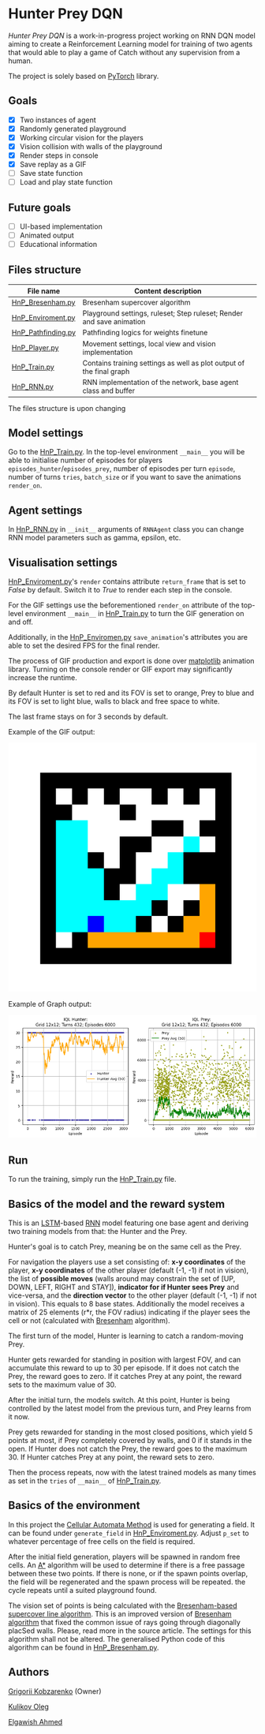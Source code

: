 # Hunter Prey DQN
*Hunter Prey DQN* is a work-in-progress project working on RNN DQN model aiming to create a Reinforcement Learning model for training of two agents that would able to play a game of Catch without any supervision from a human.

The project is solely based on [PyTorch](https://pytorch.org/) library.
## Goals
- [x] Two instances of agent
- [x] Randomly generated playground
- [x] Working circular vision for the players
- [x] Vision collision with walls of the playground
- [x] Render steps in console
- [x] Save replay as a GIF
- [ ] Save state function
- [ ] Load and play state function
## Future goals
- [ ] UI-based implementation
- [ ] Animated output
- [ ] Educational information
## Files structure

| File name                                | Content description                                                   |
| ---------------------------------------- | --------------------------------------------------------------------- |
| [HnP_Bresenham.py](HnP_Bresenham.py)     | Bresenham supercover algorithm                                        |
| [HnP_Enviroment.py](HnP_Enviroment.py)   | Playground settings, ruleset; Step ruleset; Render and save animation |
| [HnP_Pathfinding.py](HnP_Pathfinding.py) | Pathfinding logics for weights finetune                               |
| [HnP_Player.py](HnP_Player.py)           | Movement settings, local view and vision implementation               |
| [HnP_Train.py](HnP_Train.py)             | Contains training settings as well as plot output of the final graph  |
| [HnP_RNN.py](HnP_RNN.py)                 | RNN implementation of the network, base agent class and buffer        |

The files structure is upon changing
## Model settings
Go to the [HnP_Train.py](HnP_Train.py). In the top-level environment `__main__` you will be able to initialise number of episodes for players `episodes_hunter`/`episodes_prey`, number of episodes per turn `episode`, number of turns `tries`, `batch_size` or if you want to save the animations `render_on`.
## Agent settings
In [HnP_RNN.py](HnP_RNN.py) in `__init__` arguments of `RNNAgent` class you can change RNN model parameters such as gamma, epsilon, etc.
## Visualisation settings
[HnP_Enviroment.py](HnP_Enviroment.py)'s `render` contains attribute `return_frame` that is set to *False* by default. Switch it to *True* to render each step in the console.

For the GIF settings use the beforementioned `render_on` attribute of the top-level environment `__main__` in [HnP_Train.py](HnP_Train.py) to turn the GIF generation on and off.

Additionally, in the [HnP_Enviromen.py](HnP_Enviroment.py) `save_animation`'s attributes you are able to set the desired FPS for the final render.

The process of GIF production and export is done over [matplotlib](https://matplotlib.org/stable/api/animation_api.html) animation library.
Turning on the console render or GIF export may significantly increase the runtime.

By default Hunter is set to red and its FOV is set to orange, Prey to blue and its FOV is set to light blue, walls to black and free space to white.

The last frame stays on for 3 seconds by default.

Example of the GIF output:

![GIF example](gif_example.gif)

Example of Graph output:

![Graph example](graph_example.png)
## Run
To run the training, simply run the [HnP_Train.py](HnP_Train.py) file.
## Basics of the model and the reward system
This is an [LSTM](https://arxiv.org/pdf/1909.09586)-based [RNN](https://cs229.stanford.edu/proj2016/report/ChenYingLaird-DeepQLearningWithRecurrentNeuralNetwords-report.pdf) model featuring one base agent and deriving two training models from that: the Hunter and the Prey.

Hunter's goal is to catch Prey, meaning be on the same cell as the Prey.

For navigation the players use a set consisting of:
	**x-y coordinates** of the player, **x-y coordinates** of the other player (default (-1, -1) if not in vision), the list of **possible moves** (walls around may constrain the set of \[UP, DOWN, LEFT, RIGHT and STAY]), **indicator for if Hunter sees Prey** and vice-versa, and  the **direction vector** to the other player (default (-1, -1) if not in vision). This equals to 8 base states.
	Additionally the model receives a matrix of 25 elements (r\*r, the FOV radius) indicating if the player sees the cell or not (calculated with [Bresenham](https://dedu.fr/projects/bresenham/) algorithm).
	
The first turn of the model, Hunter is learning to catch a random-moving Prey.

Hunter gets rewarded for standing in position with largest FOV, and can accumulate this reward to up to 30 per episode. If it does not catch the Prey, the reward goes to zero. If it catches Prey at any point, the reward sets to the maximum value of 30.

After the initial turn, the models switch. At this point, Hunter is being controlled by the latest model from the previous turn, and Prey learns from it now.

Prey gets rewarded for standing in the most closed positions, which yield 5 points at most, if Prey completely covered by walls, and 0 if it stands in the open. If Hunter does not catch the Prey, the reward goes to the maximum 30. If Hunter catches Prey at any point, the reward sets to zero.

Then the process repeats, now with the latest trained models as many times as set in the `tries` of `__main__` of [HnP_Train.py](HnP_Train.py).

## Basics of the environment
In this project the [Cellular Automata Method](https://www.roguebasin.com/index.php?title=Cellular_Automata_Method_for_Generating_Random_Cave-Like_Levels) is used for generating a field. It can be found under `generate_field` in [HnP_Enviroment.py](HnP_Enviroment.py). Adjust `p_set` to whatever percentage of free cells on the field is required.

After the initial field generation, players will be spawned in random free cells. An [A\*](https://theory.stanford.edu/~amitp/GameProgramming/AStarComparison.html) algorithm will be used to determine if there is a free passage between these two points. If there is none, or if the spawn points overlap, the field will be regenerated and the spawn process will be repeated. the cycle repeats until a suited playground found.

The vision set of points is being calculated with the [Bresenham-based supercover line algorithm](https://dedu.fr/projects/bresenham/). This is an improved version of [Bresenham algorithm](https://csustan.csustan.edu/~tom/Lecture-Notes/Graphics/Bresenham-Line.pdf) that fixed the common issue of rays going through diagonally placSed walls. Please, read more in the source article. The settings for this algorithm shall not be altered. The generalised Python code of this algorithm can be found in [HnP_Bresenham.py](HnP_Bresenham.py).
## Authors
[Grigorii Kobzarenko](https://github.com/GrzegorzHimself) (Owner)

[Kulikov Oleg](https://github.com/OlegKulikov09)

[Elgawish Ahmed](https://github.com/ANElGawish)